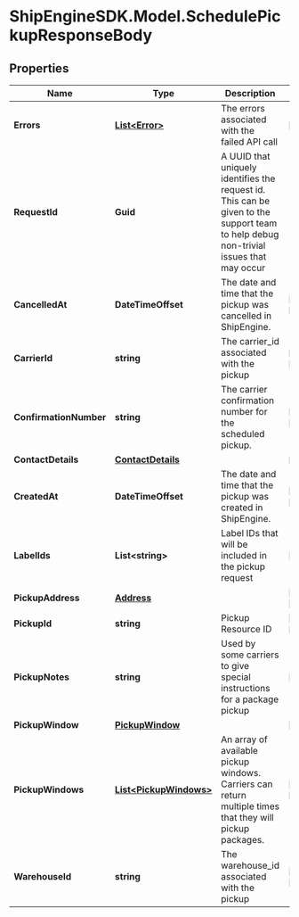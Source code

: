 # ShipEngineSDK.Model.SchedulePickupResponseBody

## Properties

Name | Type | Description | Notes
------------ | ------------- | ------------- | -------------
**Errors** | [**List&lt;Error&gt;**](Error.md) | The errors associated with the failed API call | [readonly] 
**RequestId** | **Guid** | A UUID that uniquely identifies the request id. This can be given to the support team to help debug non-trivial issues that may occur  | 
**CancelledAt** | **DateTimeOffset** | The date and time that the pickup was cancelled in ShipEngine. | [optional] [readonly] 
**CarrierId** | **string** | The carrier_id associated with the pickup | [optional] [readonly] 
**ConfirmationNumber** | **string** | The carrier confirmation number for the scheduled pickup. | [optional] [readonly] 
**ContactDetails** | [**ContactDetails**](ContactDetails.md) |  | [optional] 
**CreatedAt** | **DateTimeOffset** | The date and time that the pickup was created in ShipEngine. | [optional] [readonly] 
**LabelIds** | **List&lt;string&gt;** | Label IDs that will be included in the pickup request | [optional] 
**PickupAddress** | [**Address**](Address.md) |  | [optional] [readonly] 
**PickupId** | **string** | Pickup Resource ID | [optional] [readonly] 
**PickupNotes** | **string** | Used by some carriers to give special instructions for a package pickup | [optional] 
**PickupWindow** | [**PickupWindow**](PickupWindow.md) |  | [optional] 
**PickupWindows** | [**List&lt;PickupWindows&gt;**](PickupWindows.md) | An array of available pickup windows. Carriers can return multiple times that they will pickup packages.  | [optional] [readonly] 
**WarehouseId** | **string** | The warehouse_id associated with the pickup | [optional] [readonly] 

